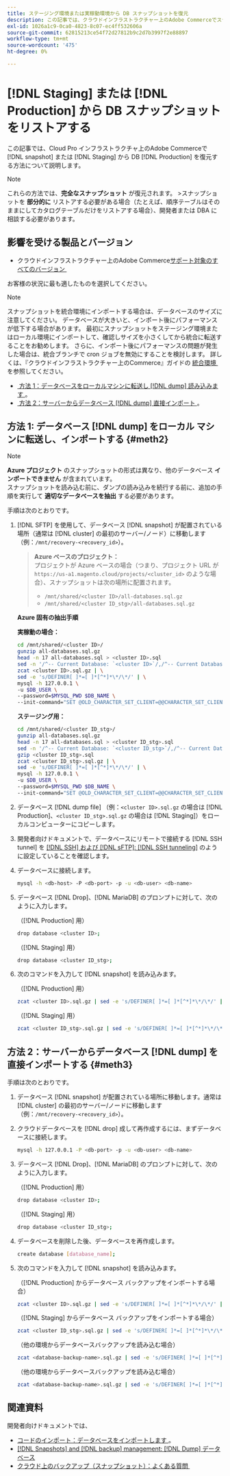 ```yaml
---
title: ステージング環境または実稼動環境から DB スナップショットを復元
description: この記事では、クラウドインフラストラクチャー上のAdobe Commerceでステージング環境または実稼動環境から DB スナップショットを復元する方法について説明します。
exl-id: 1026a1c9-0ca0-4823-8c07-ec4ff532606a
source-git-commit: 62815213ce54f72d27812b9c2d7b3997f2e88897
workflow-type: tm+mt
source-wordcount: '475'
ht-degree: 0%

---
```


# [!DNL Staging] または [!DNL Production] から DB スナップショットをリストアする

この記事では、Cloud Pro インフラストラクチャ上のAdobe Commerceで [!DNL snapshot] または [!DNL Staging] から DB [!DNL Production] を復元する方法について説明します。


>[!NOTE]
>
>これらの方法では、**完全なスナップショット** が復元されます。
>&#x200B;>スナップショットを **部分的に** リストアする必要がある場合（たとえば、順序テーブルはそのままにしてカタログテーブルだけをリストアする場合）、開発者または DBA に相談する必要があります。


## 影響を受ける製品とバージョン

* クラウドインフラストラクチャー上のAdobe Commerce[&#x200B; サポート対象のすべてのバージョン &#x200B;](https://magento.com/sites/default/files/magento-software-lifecycle-policy.pdf)

お客様の状況に最も適したものを選択してください。

>[!NOTE]
>
> スナップショットを統合環境にインポートする場合は、データベースのサイズに注意してください。 データベースが大きいと、インポート後にパフォーマンスが低下する場合があります。 最初にスナップショットをステージング環境またはローカル環境にインポートして、確認しサイズを小さくしてから統合に転送することをお勧めします。 さらに、インポート後にパフォーマンスの問題が発生した場合は、統合ブランチで cron ジョブを無効にすることを検討します。 詳しくは、『クラウドインフラストラクチャー上のCommerce』ガイドの [&#x200B; 統合環境 &#x200B;](https://experienceleague.adobe.com/en/docs/commerce-on-cloud/user-guide/architecture/pro-architecture#integration-environment) を参照してください。

* [&#x200B; 方法 1：データベースをローカルマシンに転送し  [!DNL dump]  読み込みます &#x200B;](#meth2)。
* [&#x200B; 方法 2：サーバーからデータベース  [!DNL dump]  直接インポート &#x200B;](#meth3)。

## 方法 1: データベース [!DNL dump] をローカル マシンに転送し、インポートする {#meth2}


>[!NOTE]
>
> **Azure プロジェクト** のスナップショットの形式は異なり、他のデータベース **インポートできません** が含まれています。\
> スナップショットを読み込む前に、ダンプの読み込みを続行する前に、追加の手順を実行して **適切なデータベースを抽出** する必要があります。

手順は次のとおりです。

1. [!DNL SFTP] を使用して、データベース [!DNL snapshot] が配置されている場所（通常は [!DNL cluster] の最初のサーバー/ノード）に移動します（例：`/mnt/recovery-<recovery_id>`）。
   > **Azure ベースのプロジェクト：**\
   > プロジェクトが Azure ベースの場合（つまり、プロジェクト URL が `https://us-a1.magento.cloud/projects/<cluster_id>` のような場合）、スナップショットは次の場所に配置されます。
   > * `/mnt/shared/<cluster ID>/all-databases.sql.gz`
   > * `/mnt/shared/<cluster ID_stg>/all-databases.sql.gz`

   **Azure 固有の抽出手順**

   **実稼動の場合：**

   ```bash
   cd /mnt/shared/<cluster ID>/
   gunzip all-databases.sql.gz 
   head -n 17 all-databases.sql > <cluster ID>.sql 
   sed -n '/^-- Current Database: `<cluster ID>`/,/^-- Current Database: `/p' all-databases.sql >> <cluster ID>.sql gzip <cluster ID>.sql
   zcat <cluster ID>.sql.gz | \
   sed -e 's/DEFINER[ ]*=[ ]*[^*]*\*/\*/' | \
   mysql -h 127.0.0.1 \
   -u $DB_USER \
   --password=$MYSQL_PWD $DB_NAME \
   --init-command="SET @OLD_CHARACTER_SET_CLIENT=@@CHARACTER_SET_CLIENT ;SET @OLD_CHARACTER_SET_RESULTS=@@CHARACTER_SET_RESULTS ;SET @OLD_COLLATION_CONNECTION=@@COLLATION_CONNECTION ;SET NAMES utf8 ;SET @OLD_TIME_ZONE=@@TIME_ZONE ;SET TIME_ZONE='+00:00' ;SET @OLD_UNIQUE_CHECKS=@@UNIQUE_CHECKS, UNIQUE_CHECKS=0 ;SET @OLD_FOREIGN_KEY_CHECKS=@@FOREIGN_KEY_CHECKS, FOREIGN_KEY_CHECKS=0 ;SET @OLD_SQL_MODE=@@SQL_MODE, SQL_MODE='NO_AUTO_VALUE_ON_ZERO' ;SET @OLD_SQL_NOTES=@@SQL_NOTES, SQL_NOTES=0;"
   ```

   **ステージング用：**

   ```bash
   cd /mnt/shared/<cluster ID_stg>/
   gunzip all-databases.sql.gz 
   head -n 17 all-databases.sql > <cluster ID_stg>.sql
   sed -n '/^-- Current Database: `<cluster ID_stg>`/,/^-- Current Database: `/p' all-databases.sql >> <cluster ID_stg>.sql 
   gzip <cluster ID_stg>.sql  
   zcat <cluster ID_stg>.sql.gz | \
   sed -e 's/DEFINER[ ]*=[ ]*[^*]*\*/\*/' | \
   mysql -h 127.0.0.1 \
   -u $DB_USER \
   --password=$MYSQL_PWD $DB_NAME \
   --init-command="SET @OLD_CHARACTER_SET_CLIENT=@@CHARACTER_SET_CLIENT ;SET @OLD_CHARACTER_SET_RESULTS=@@CHARACTER_SET_RESULTS ;SET @OLD_COLLATION_CONNECTION=@@COLLATION_CONNECTION ;SET NAMES utf8 ;SET @OLD_TIME_ZONE=@@TIME_ZONE ;SET TIME_ZONE='+00:00' ;SET @OLD_UNIQUE_CHECKS=@@UNIQUE_CHECKS, UNIQUE_CHECKS=0 ;SET @OLD_FOREIGN_KEY_CHECKS=@@FOREIGN_KEY_CHECKS, FOREIGN_KEY_CHECKS=0 ;SET @OLD_SQL_MODE=@@SQL_MODE, SQL_MODE='NO_AUTO_VALUE_ON_ZERO' ;SET @OLD_SQL_NOTES=@@SQL_NOTES, SQL_NOTES=0;"
   ```

1. データベース [!DNL dump file] （例：`<cluster ID>.sql.gz` の場合は [!DNL Production]、`<cluster ID_stg>.sql.gz` の場合は [!DNL Staging]）をローカルコンピューターにコピーします。
1. 開発者向けドキュメントで、データベースにリモートで接続する [!DNL SSH tunnel] を [[!DNL SSH]  および  [!DNL sFTP]: [!DNL SSH tunneling]](https://experienceleague.adobe.com/en/docs/commerce-cloud-service/user-guide/develop/secure-connections#env-start-tunn) のように設定していることを確認します。
1. データベースに接続します。

   ```bash
   mysql -h <db-host> -P <db-port> -p -u <db-user> <db-name>
   ```

1. データベース [!DNL Drop]、[!DNL MariaDB] のプロンプトに対して、次のように入力します。

   （[!DNL Production] 用）

   ```bash
   drop database <cluster ID>;
   ```

   （[!DNL Staging] 用）

   ```bash
   drop database <cluster ID_stg>;
   ```

1. 次のコマンドを入力して [!DNL snapshot] を読み込みます。

   （[!DNL Production] 用）

   ```bash
   zcat <cluster ID>.sql.gz | sed -e 's/DEFINER[ ]*=[ ]*[^*]*\*/\*/' | mysql -h 127.0.0.1 -P <db-port> -p -u   <db-user> <db-name>
   ```

   （[!DNL Staging] 用）

   ```bash
   zcat <cluster ID_stg>.sql.gz | sed -e 's/DEFINER[ ]*=[ ]*[^*]*\*/\*/' | mysql -h 127.0.0.1 -P <db-port> -p -u   <db-user> <db-name>
   ```

## 方法 2：サーバーからデータベース [!DNL dump] を直接インポートする {#meth3}

手順は次のとおりです。

1. データベース [!DNL snapshot] が配置されている場所に移動します。通常は [!DNL cluster] の最初のサーバー/ノードに移動します（例：`/mnt/recovery-<recovery_id>`）。
1. クラウドデータベースを [!DNL drop] 成して再作成するには、まずデータベースに接続します。

   ```bash
   mysql -h 127.0.0.1 -P <db-port> -p -u <db-user> <db-name>
   ```

1. データベース [!DNL Drop]、[!DNL MariaDB] のプロンプトに対して、次のように入力します。

   （[!DNL Production] 用）

   ```bash
   drop database <cluster ID>;
   ```

   （[!DNL Staging] 用）

   ```bash
   drop database <cluster ID_stg>;
   ```

1. データベースを削除した後、データベースを再作成します。

   ```bash
   create database [database_name];
   ```

1. 次のコマンドを入力して [!DNL snapshot] を読み込みます。

   （[!DNL Production] からデータベース バックアップをインポートする場合）

   ```bash
   zcat <cluster ID>.sql.gz | sed -e 's/DEFINER[ ]*=[ ]*[^*]*\*/\*/' | mysql -h 127.0.0.1 -p -u <db-user> <db-name>
   ```

   （[!DNL Staging] からデータベース バックアップをインポートする場合）

   ```bash
   zcat <cluster ID_stg>.sql.gz | sed -e 's/DEFINER[ ]*=[ ]*[^*]*\*/\*/' | mysql -h 127.0.0.1 -p -u <db-user> <db-name>
   ```

   （他の環境からデータベースバックアップを読み込む場合）

   ```bash
   zcat <database-backup-name>.sql.gz | sed -e 's/DEFINER[ ]*=[ ]*[^*]*\*/\*/' | mysql -h 127.0.0.1 -p -u <db-user> <db-name>
   ```

   （他の環境からデータベースバックアップを読み込む場合）

   ```bash
   zcat <database-backup-name>.sql.gz | sed -e 's/DEFINER[ ]*=[ ]*[^*]*\*/\*/' | mysql -h 127.0.0.1 -p -u <db-user> <db-name>
   ```

## 関連資料

開発者向けドキュメントでは、

* [&#x200B; コードのインポート：データベースをインポートします &#x200B;](https://experienceleague.adobe.com/en/docs/commerce-cloud-service/user-guide/develop/deploy/staging-production)。
* [[!DNL Snapshots] and [!DNL backup] management: [!DNL Dump]  データベース &#x200B;](https://experienceleague.adobe.com/en/docs/commerce-cloud-service/user-guide/develop/storage/snapshots)
* [&#x200B; クラウド上のバックアップ（スナップショット）：よくある質問 &#x200B;](https://experienceleague.adobe.com/en/docs/commerce-knowledge-base/kb/faq/backup-snapshot-on-cloud-faq)
